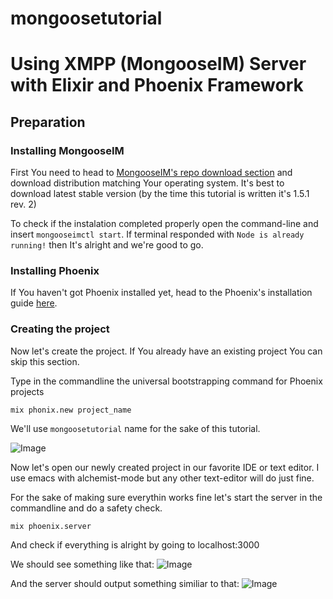 # mongoosetutorial

# Using XMPP (MongooseIM) Server with Elixir and Phoenix Framework

## Preparation
### Installing MongooseIM
First You need to head to [MongooseIM's repo download section](https://github.com/esl/MongooseIM#download-packages) and download distribution matching Your operating system. It's best to download latest stable version (by the time this tutorial is written it's 1.5.1 rev. 2)

To check if the instalation completed properly open the command-line and insert `mongooseimctl start`. If terminal responded with `Node is already running!` then It's alright and we're good to go.

### Installing Phoenix
If You haven't got Phoenix installed yet, head to the Phoenix's installation guide [here](http://www.phoenixframework.org/docs/installation).

### Creating the project

Now let's create the project. If You already have an existing project You can skip this section.

Type in the commandline the universal bootstrapping command for Phoenix projects

    mix phonix.new project_name

We'll use `mongoosetutorial` name for the sake of this tutorial.

![Image](../master/tutorial/resources/step1.gif?raw=true)

Now let's open our newly created project in our favorite IDE or text editor. I use emacs with alchemist-mode but any other text-editor will do just fine.

For the sake of making sure everythin works fine let's start the server in the commandline and do a safety check.

    mix phoenix.server
    
And check if everything is alright by going to localhost:3000

We should see something like that: 
![Image](../master/tutorial/resources/step3.jpg?raw=true)

And the server should output something similiar to that:
![Image](../master/tutorial/resources/step2.gif?raw=true)


